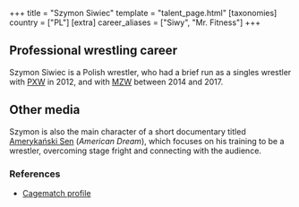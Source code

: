 +++
title = "Szymon Siwiec"
template = "talent_page.html"
[taxonomies]
country = ["PL"]
[extra]
career_aliases = ["Siwy", "Mr. Fitness"]
+++

## Professional wrestling career

Szymon Siwiec is a Polish wrestler, who had a brief run as a singles wrestler with [PXW](@/o/pxw.md) in 2012, and with [MZW](@/o/mzw.md) between 2014 and 2017.

## Other media

Szymon is also the main character of a short documentary titled [Amerykański Sen](@/a/american-dream.md) (_American Dream_), which focuses on his training to be a wrestler, overcoming stage fright and connecting with the audience.

### References

* [Cagematch profile](https://www.cagematch.net/?id=2&nr=24750)
